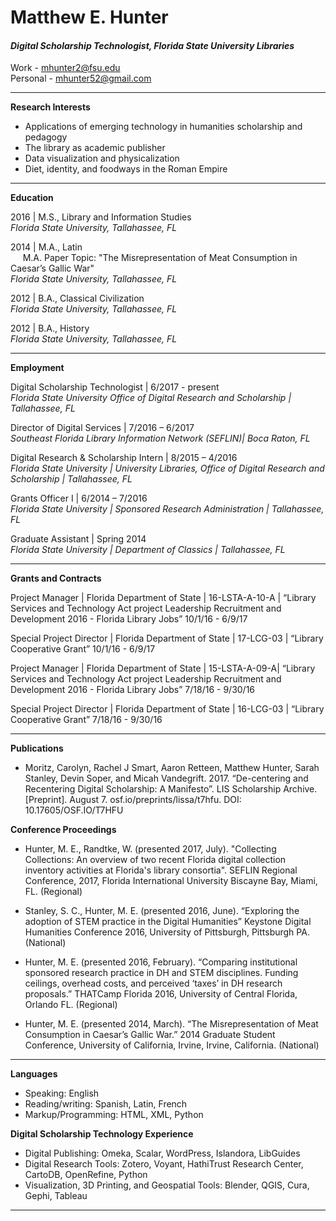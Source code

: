 # Matthew E. Hunter


#### *Digital Scholarship Technologist, Florida State University Libraries*

Work - mhunter2@fsu.edu<br/>
Personal - mhunter52@gmail.com

________________

**Research Interests**
 * Applications of emerging technology in humanities scholarship and pedagogy
 * The library as academic publisher
 * Data visualization and physicalization
 * Diet, identity, and foodways in the Roman Empire

________________

**Education**


2016 | M.S., Library and Information Studies<br/>
*Florida State University, Tallahassee, FL*
	
2014 | M.A., Latin<br/>
&nbsp;&nbsp;&nbsp;&nbsp;&nbsp;M.A. Paper Topic: "The Misrepresentation of Meat Consumption in Caesar’s Gallic War"<br/>
*Florida State University, Tallahassee, FL*
	
2012 | B.A., Classical Civilization<br/>
*Florida State University, Tallahassee, FL*
	
2012 | B.A., History<br/>
*Florida State University, Tallahassee, FL*

________________

	
**Employment**

Digital Scholarship Technologist | 6/2017 - present<br/>
*Florida State University Office of Digital Research and Scholarship | Tallahassee, FL*

Director of Digital Services | 7/2016 – 6/2017<br/>
*Southeast Florida Library Information Network (SEFLIN)| Boca Raton, FL*


Digital Research & Scholarship Intern | 8/2015 – 4/2016<br/>
*Florida State University | University Libraries, Office of Digital Research and Scholarship | Tallahassee, FL*


Grants Officer I | 6/2014 – 7/2016<br/>
*Florida State University | Sponsored Research Administration | Tallahassee, FL*


Graduate Assistant | Spring 2014<br/>
*Florida State University | Department of Classics  | Tallahassee, FL*


________________


**Grants and Contracts**

Project Manager | Florida Department of State | 16-LSTA-A-10-A | “Library Services and Technology Act project Leadership Recruitment and Development 2016 - Florida Library Jobs”
        10/1/16 - 6/9/17

Special Project Director | Florida Department of State | 17-LCG-03 | “Library Cooperative Grant”
        10/1/16 - 6/9/17
        
Project Manager | Florida Department of State | 15-LSTA-A-09-A| “Library Services and Technology Act project Leadership Recruitment and Development 2016 - Florida Library Jobs”
        7/18/16 - 9/30/16
        

Special Project Director | Florida Department of State | 16-LCG-03 | “Library Cooperative Grant”
        7/18/16 - 9/30/16
        

________________


**Publications**

 * Moritz, Carolyn, Rachel J Smart, Aaron Retteen, Matthew Hunter, Sarah Stanley, Devin Soper, and Micah Vandegrift. 2017. “De-centering and Recentering Digital Scholarship: A Manifesto”. LIS Scholarship Archive. [Preprint]. August 7. osf.io/preprints/lissa/t7hfu. DOI: 10.17605/OSF.IO/T7HFU 


**Conference Proceedings**

 * Hunter, M. E., Randtke, W. (presented 2017, July). "Collecting Collections: An overview of two recent Florida digital collection inventory activities at Florida's library consortia".
SEFLIN Regional Conference, 2017, Florida International University Biscayne Bay, Miami, FL. (Regional)

 * Stanley, S. C., Hunter, M. E. (presented 2016, June). “Exploring the adoption of STEM practice in the Digital Humanities”
Keystone Digital Humanities Conference 2016, University of Pittsburgh, Pittsburgh PA. (National)

 * Hunter, M. E. (presented 2016, February). “Comparing institutional sponsored research practice in DH and STEM disciplines. Funding ceilings, overhead costs, and perceived ‘taxes’ in DH research proposals.”
THATCamp Florida 2016, University of Central Florida, Orlando FL. (Regional)

 * Hunter, M. E. (presented 2014, March). “The Misrepresentation of Meat Consumption in Caesar’s Gallic War.” 
2014 Graduate Student Conference, University of California, Irvine, Irvine, California. (National)
 
________________


**Languages**
 * Speaking: English
 * Reading/writing: Spanish, Latin, French
 * Markup/Programming: HTML, XML, Python

**Digital Scholarship Technology Experience**

 * Digital Publishing: Omeka, Scalar, WordPress, Islandora, LibGuides
 * Digital Research Tools: Zotero, Voyant, HathiTrust Research Center, CartoDB, OpenRefine, Python
 * Visualization, 3D Printing, and Geospatial Tools: Blender, QGIS, Cura, Gephi, Tableau

________________

